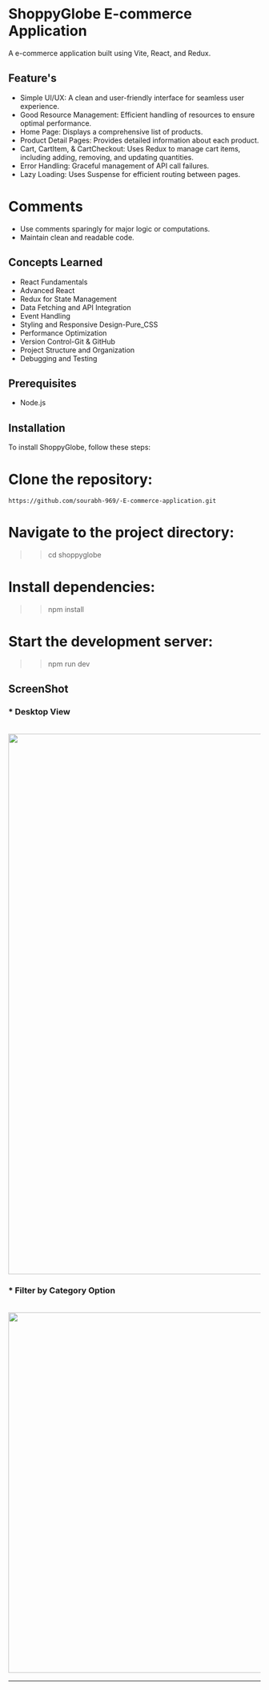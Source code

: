 # ShoppyGlobe E-commerce Application
A e-commerce application built using Vite, React, and Redux.

## Feature's
- Simple UI/UX: A clean and user-friendly interface for seamless user experience.
- Good Resource Management: Efficient handling of resources to ensure optimal performance.
- Home Page: Displays a comprehensive list of products.
- Product Detail Pages: Provides detailed information about each product.
- Cart, CartItem, & CartCheckout: Uses Redux to manage cart items, including adding, removing, and updating quantities.
- Error Handling: Graceful management of API call failures.
- Lazy Loading: Uses Suspense for efficient routing between pages.

# Comments
- Use comments sparingly for major logic or computations.
- Maintain clean and readable code.

## Concepts Learned
- React Fundamentals
- Advanced React
- Redux for State Management
- Data Fetching and API Integration
- Event Handling
- Styling and Responsive Design-Pure_CSS
- Performance Optimization
- Version Control-Git & GitHub
- Project Structure and Organization
- Debugging and Testing

## Prerequisites
- Node.js

## Installation

To install ShoppyGlobe, follow these steps:

# Clone the repository:
    https://github.com/sourabh-969/-E-commerce-application.git

# Navigate to the project directory:
>>cd shoppyglobe

# Install dependencies:
>>npm install

# Start the development server:
>>npm run dev

## ScreenShot

 <h3>* Desktop View</h3><br><img src="./public/screenshot/Deastop view.jpeg" width= 1080px >
 <h3>* Filter by Category Option</h3><br><img src="./public/screenshot/Filter.png" width= 720px >

<table>

<tr>

<!-- col -->
<td>
<h3>* filter and search Option</h3><br><img src="./public/screenshot/filter and search.png">                                                   
<h3>* Mobile View </h3><br><img src="./public/screenshot/mobile View.jpeg" width= 480px >
<h3>* Lazy_Loading Page </h3><br><img src="./public/screenshot/lazy loading.png" width= 640px ><br>
</td>

<!-- col -->
<td>
    <h3>* Ipad View </h3><br><img src="./public/screenshot/ipad View.jpeg" width= 640px >
    <h3>* Cart Page </h3><br><img src="./public/screenshot/cart view.jpeg" width= 480px >
    <h3>* item Counter </h3><br><img src="./public/screenshot/Inc Item.jpeg" width= 480px >
    <h3>* OrderPlaced Page </h3><br><img src="./public/screenshot/order Placed.jpeg" width= 640px >
</tr>
</table>

 <h3>* errpage </h3><br><img src="./public/screenshot/errpage.png" width= 1080px >
